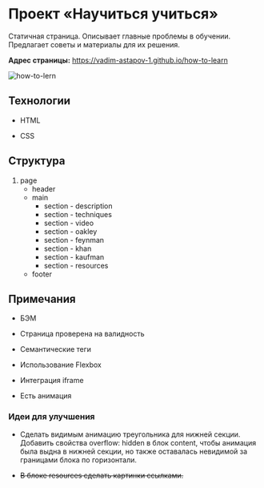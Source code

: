 # Проект «Научиться учиться»

Статичная страница. Описывает главные проблемы в обучении. Предлагает советы и материалы для их решения.

**Адрес страницы:** https://vadim-astapov-1.github.io/how-to-learn

![how-to-lern](https://user-images.githubusercontent.com/86553552/188822583-e68ce37a-c494-4ee8-b992-10863b541601.png)

## Технологии

- HTML

- CSS

## Структура

1. page
    - header
    - main
        - section - description
        - section - techniques
        - section - video
        - section - oakley
        - section - feynman
        - section - khan
        - section - kaufman
        - section - resources
    - footer

## Примечания

- БЭМ

- Страница проверена на валидность

- Семантические теги

- Использование Flexbox

- Интеграция iframe

- Есть анимация

### Идеи для улучшения

+ Сделать видимым анимацию треугольника для нижней секции. Добавить свойства overflow: hidden в блок content,
чтобы анимация была выдна в нижней секции, но также оставалась невидимой за границами блока по горизонтали.

+ ~~В блоке resources сделать картинки ссылками.~~
